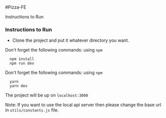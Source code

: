 #Pizza-FE

Instructions to Run

### Instructions to Run

- Clone the project and put it whatever directory you want.

Don't forget the following commands: using `npm`

      npm install
      npm run dev

Don't forget the following commands: using `npm`

      
      yarn
      yarn dev

The project  will be up on `localhost:3000`

Note: If you want to use the local api server then please change the base url in `utils/constants.js` file.
